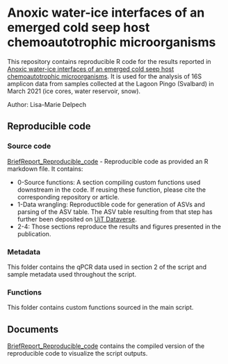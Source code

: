 # Anoxic water-ice interfaces of an emerged cold seep host chemoautotrophic microorganisms

This repository contains reproducible R code for the results reported in [Anoxic water-ice interfaces of an emerged cold seep host chemoautotrophic microorganisms]().
It is used for the analysis of 16S amplicon data from samples collected at the Lagoon Pingo (Svalbard) in March 2021 (ice cores, water reservoir, snow).  

Author: Lisa-Marie Delpech

## Reproducible code

### Source code

[BriefReport_Reproducible_code](https://github.com/lmdelpech/MethanIce-BriefReport-LP-ICE-2021/blob/main/BriefReport_Reproducible_code.Rmd) - Reproducible code as provided an R markdown file. It contains:  

* 0-Source functions: A section compiling custom functions used downstream in the code. If reusing these function, please cite the corresponding repository or article. 
* 1-Data wrangling: Reproductible code for generation of ASVs and parsing of the ASV table. The ASV table resulting from that step has further been deposited on [UiT Dataverse](). 
* 2-4: Those sections reproduce the results and figures presented in the publication.

### Metadata

This folder contains the qPCR data used in section 2 of the script and sample metadata used throughout the script. 

### Functions

This folder contains custom functions sourced in the main script. 

## Documents

[BriefReport_Reproducible_code](https://github.com/lmdelpech/MethanIce-BriefReport-LP-ICE-2021/blob/main/Documents/BriefReport_Reproducible_code.md) contains the compiled version of the reproducible code to visualize the script outputs.

